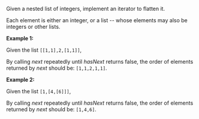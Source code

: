 
Given a nested list of integers, implement an iterator to flatten it.

Each element is either an integer, or a list -- whose elements may also be integers or other lists.

**Example 1:**<br />
Given the list `[[1,1],2,[1,1]]`,
<p>
By calling *next* repeatedly until *hasNext* returns false, the order of elements returned by *next* should be: `[1,1,2,1,1]`.


**Example 2:**<br />
Given the list `[1,[4,[6]]]`,
<p>
By calling *next* repeatedly until *hasNext* returns false, the order of elements returned by *next* should be: `[1,4,6]`.

